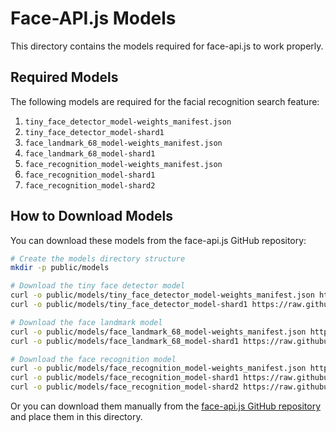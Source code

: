 # Face-API.js Models

This directory contains the models required for face-api.js to work properly.

## Required Models

The following models are required for the facial recognition search feature:

1. `tiny_face_detector_model-weights_manifest.json`
2. `tiny_face_detector_model-shard1`
3. `face_landmark_68_model-weights_manifest.json`
4. `face_landmark_68_model-shard1`
5. `face_recognition_model-weights_manifest.json`
6. `face_recognition_model-shard1`
7. `face_recognition_model-shard2`

## How to Download Models

You can download these models from the face-api.js GitHub repository:

```bash
# Create the models directory structure
mkdir -p public/models

# Download the tiny face detector model
curl -o public/models/tiny_face_detector_model-weights_manifest.json https://raw.githubusercontent.com/justadudewhohacks/face-api.js/master/weights/tiny_face_detector_model-weights_manifest.json
curl -o public/models/tiny_face_detector_model-shard1 https://raw.githubusercontent.com/justadudewhohacks/face-api.js/master/weights/tiny_face_detector_model-shard1

# Download the face landmark model
curl -o public/models/face_landmark_68_model-weights_manifest.json https://raw.githubusercontent.com/justadudewhohacks/face-api.js/master/weights/face_landmark_68_model-weights_manifest.json
curl -o public/models/face_landmark_68_model-shard1 https://raw.githubusercontent.com/justadudewhohacks/face-api.js/master/weights/face_landmark_68_model-shard1

# Download the face recognition model
curl -o public/models/face_recognition_model-weights_manifest.json https://raw.githubusercontent.com/justadudewhohacks/face-api.js/master/weights/face_recognition_model-weights_manifest.json
curl -o public/models/face_recognition_model-shard1 https://raw.githubusercontent.com/justadudewhohacks/face-api.js/master/weights/face_recognition_model-shard1
curl -o public/models/face_recognition_model-shard2 https://raw.githubusercontent.com/justadudewhohacks/face-api.js/master/weights/face_recognition_model-shard2
```

Or you can download them manually from the [face-api.js GitHub repository](https://github.com/justadudewhohacks/face-api.js/tree/master/weights) and place them in this directory.
